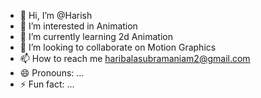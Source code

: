 - 👋 Hi, I’m @Harish
- 👀 I’m interested in Animation 
- 🌱 I’m currently learning 2d Animation 
- 💞️ I’m looking to collaborate on Motion Graphics 
- 📫 How to reach me haribalasubramaniam2@gmail.com
- 😄 Pronouns: ...
- ⚡ Fun fact: ...

<!---
Harishbala1/Harishbala1 is a ✨ special ✨ repository because its `README.md` (this file) appears on your GitHub profile.
You can click the Preview link to take a look at your changes.
--->
